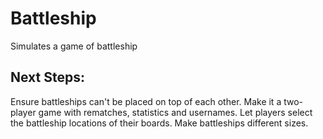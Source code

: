 # Battleship
Simulates a game of battleship

## Next Steps:

Ensure battleships can't be placed on top of each other.
Make it a two-player game with rematches, statistics and usernames.
Let players select the battleship locations of their boards.
Make battleships different sizes.
